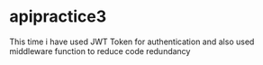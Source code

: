 # apipractice3
This time i have used JWT Token for authentication and also used middleware function to reduce code redundancy 
